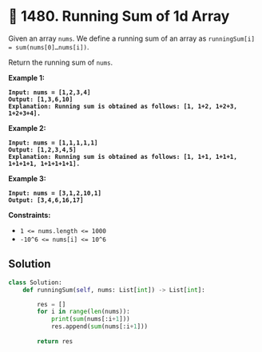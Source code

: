 # 🏀 1480. Running Sum of 1d Array

Given an array `nums`. We define a running sum of an array as `runningSum[i] = sum(nums[0]…nums[i])`.

Return the running sum of `nums`.

**Example 1:**

<pre><code><strong>Input: nums = [1,2,3,4]
</strong><strong>Output: [1,3,6,10]
</strong><strong>Explanation: Running sum is obtained as follows: [1, 1+2, 1+2+3, 1+2+3+4].
</strong></code></pre>

**Example 2:**

<pre><code><strong>Input: nums = [1,1,1,1,1]
</strong><strong>Output: [1,2,3,4,5]
</strong><strong>Explanation: Running sum is obtained as follows: [1, 1+1, 1+1+1, 1+1+1+1, 1+1+1+1+1].
</strong></code></pre>

**Example 3:**

<pre><code><strong>Input: nums = [3,1,2,10,1]
</strong><strong>Output: [3,4,6,16,17]
</strong></code></pre>

**Constraints:**

* `1 <= nums.length <= 1000`
* `-10^6 <= nums[i] <= 10^6`

## Solution

```python
class Solution:
    def runningSum(self, nums: List[int]) -> List[int]:

        res = []
        for i in range(len(nums)):
            print(sum(nums[:i+1]))
            res.append(sum(nums[:i+1]))
        
        return res
```
